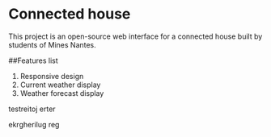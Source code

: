 # Connected house
This project is an open-source web interface for a connected house built by students of Mines Nantes.

##Features list
1. Responsive design
2. Current weather display
3. Weather forecast display

testreitoj
erter

ekrgherilug reg
